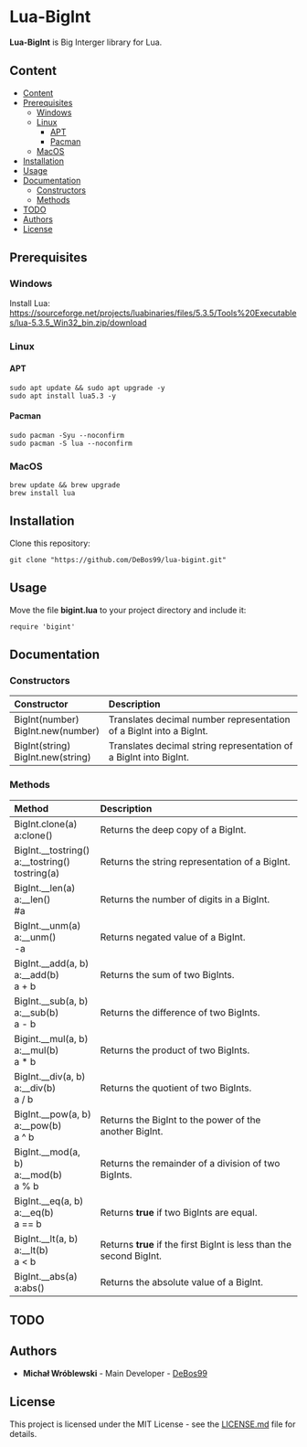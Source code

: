 # Lua-BigInt

**Lua-BigInt** is Big Interger library for Lua.

## Content

- [Content](#content)
- [Prerequisites](#prerequisites)
  - [Windows](#windows)
  - [Linux](#linux)
    - [APT](#apt)
    - [Pacman](#pacman)
  - [MacOS](#macos)
- [Installation](#installation)
- [Usage](#usage)
- [Documentation](#documentation)
  - [Constructors](#constructors)
  - [Methods](#methods)
- [TODO](#todo)
- [Authors](#authors)
- [License](#license)

## Prerequisites

### Windows

Install Lua: https://sourceforge.net/projects/luabinaries/files/5.3.5/Tools%20Executables/lua-5.3.5_Win32_bin.zip/download

### Linux

#### APT

```
sudo apt update && sudo apt upgrade -y
sudo apt install lua5.3 -y
```

#### Pacman

```
sudo pacman -Syu --noconfirm
sudo pacman -S lua --noconfirm
```

### MacOS

```
brew update && brew upgrade
brew install lua
```

## Installation

Clone this repository:

`git clone "https://github.com/DeBos99/lua-bigint.git"`

## Usage

Move the file **bigint.lua** to your project directory and include it:

`require 'bigint'`

## Documentation

### Constructors

| Constructor                            | Description                                                         |
| :---                                   | :---                                                                |
| BigInt(number) <br> BigInt.new(number) | Translates decimal number representation of a BigInt into a BigInt. |
| BigInt(string) <br> BigInt.new(string) | Translates decimal string representation of a BigInt into BigInt.   |

### Methods

| Method                                                       | Description                                                                |
| :---                                                         | :---                                                                      |
| BigInt.clone(a) <br> a:clone()                               | Returns the deep copy of a BigInt.                                        |
| BigInt.\_\_tostring() <br> a:\_\_tostring() <br> tostring(a) | Returns the string representation of a BigInt.                            |
| BigInt.\_\_len(a) <br> a:\_\_len() <br> #a                   | Returns the number of digits in a BigInt.                                  |
| BigInt.\_\_unm(a) <br> a:\_\_unm() <br> -a                   | Returns negated value of a BigInt.                                        |
| BigInt.\_\_add(a, b) <br> a:\_\_add(b) <br> a + b            | Returns the sum of two BigInts.                                            |
| BigInt.\_\_sub(a, b) <br> a:\_\_sub(b) <br> a - b            | Returns the difference of two BigInts.                                    |
| Bigint.\_\_mul(a, b) <br> a:\_\_mul(b) <br> a \* b           | Returns the product of two BigInts.                                        |
| BigInt.\_\_div(a, b) <br> a:\_\_div(b) <br> a \/ b           | Returns the quotient of two BigInts.                                      |
| BigInt.\_\_pow(a, b) <br> a:\_\_pow(b) <br> a ^ b            | Returns the BigInt to the power of the another BigInt.                    |
| BigInt.\_\_mod(a, b) <br> a:\_\_mod(b) <br> a % b            | Returns the remainder of a division of two BigInts.                        |
| BigInt.\_\_eq(a, b) <br> a:\_\_eq(b) <br> a == b             | Returns **true** if two BigInts are equal.                                |
| BigInt.\_\_lt(a, b) <br> a:\_\_lt(b) <br> a < b              | Returns **true** if the first BigInt is less than the second BigInt. |
| BigInt.\_\_abs(a) <br> a:abs()                               | Returns the absolute value of a BigInt.                                    |

## TODO

## Authors

* **Michał Wróblewski** - Main Developer - [DeBos99](https://github.com/DeBos99)

## License

This project is licensed under the MIT License - see the [LICENSE.md](LICENSE.md) file for details.
